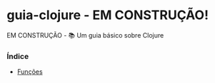 # guia-clojure - EM CONSTRUÇÃO!
EM CONSTRUÇÃO - 📚 Um guia básico sobre Clojure

### Índice
- [Funções](./book/funcoes.md)
